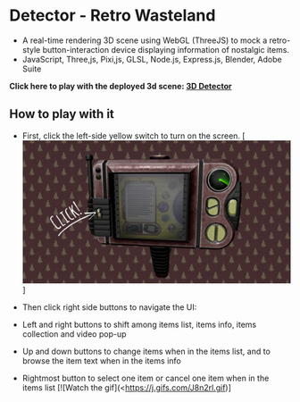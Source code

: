 # Detector - Retro Wasteland

- A real-time rendering 3D scene using WebGL (ThreeJS) to mock a retro-style button-interaction device displaying information of nostalgic items.
- JavaScript, Three,js, Pixi,js, GLSL, Node.js, Express.js, Blender, Adobe Suite

**Click here to play with the deployed 3d scene: [3D Detector](https://ui-request.vercel.app/)**

## How to play with it

- First, click the left-side yellow switch to turn on the screen.
[![Click the left switch](<readme-pics/click 2023-01-31 090859.png>)]

- Then click right side buttons to navigate the UI:
 - Left and right buttons to shift among items list, items info, items collection and video pop-up
 - Up and down buttons to change items when in the items list, and to browse the item text when in the items info
 - Rightmost button to select one item or cancel one item when in the items list
[![Watch the gif](<https://j.gifs.com/J8n2rl.gif)]
